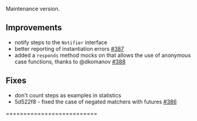 Maintenance version.

## Improvements

 * notify steps to the `Notifier` interface
 * better reporting of instantiation errors [#387](http://github.com/etorreborre/specs2/issues/387)
 * added a `responds` method mocks on that allows the use of anonymous case functions, thanks to @dkomanov [#388](http://github.com/etorreborre/specs2/issues/388)

## Fixes 

 * don't count steps as examples in statistics
 * 5d522f8 - fixed the case of negated matchers with futures [#386](http://github.com/etorreborre/specs2/issues/386)

==========================

